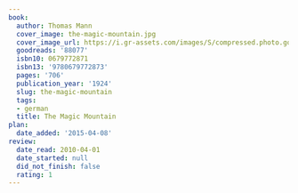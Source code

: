 ```yaml
---
book:
  author: Thomas Mann
  cover_image: the-magic-mountain.jpg
  cover_image_url: https://i.gr-assets.com/images/S/compressed.photo.goodreads.com/books/1403170928l/88077._SX98_.jpg
  goodreads: '88077'
  isbn10: 0679772871
  isbn13: '9780679772873'
  pages: '706'
  publication_year: '1924'
  slug: the-magic-mountain
  tags:
  - german
  title: The Magic Mountain
plan:
  date_added: '2015-04-08'
review:
  date_read: 2010-04-01
  date_started: null
  did_not_finish: false
  rating: 1
---
```

